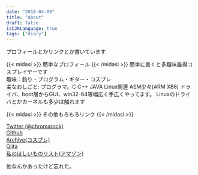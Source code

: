 ```yaml
---
date: "2018-04-09"
title: "About"
draft: false
isCJKLanguage: true
tags: ["diary"]
---
```


プロフィールとかリンクとか書いています

{{< midasi >}}
簡単なプロフィール
{{< /midasi >}}
簡単に書くと多趣味誰得コスプレイヤーです  
趣味：釣り・プログラム・ギター・コスプレ  
主なおしごと: プログラマ。C C++ JAVA Linux関連 ASM少々(ARM X86) ドライバ、boot層からGUI、win32-64等幅広く手広くやってます。 Linuxのドライバとかカーネルも多少は触れます


{{< midasi >}}
その他もろもろリンク
{{< /midasi >}}

[Twitter (@chromarock)](https://twitter.com/chromarock)  
[Github](https://github.com/chromabox)  
[Archive(コスプレ)](https://www.cosp.jp/prof.aspx?id=130284)  
[Qiita](https://qiita.com/chromabox)  
[私のほしいものリスト(アマゾン)](https://www.amazon.jp/hz/wishlist/ls/2IWGNZS26U41G?ref_=wl_share)  

他なんかあったけど忘れた。

